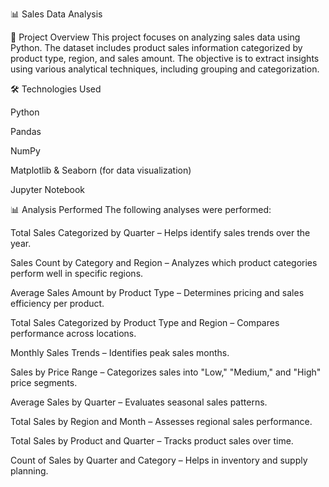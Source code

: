 📊 Sales Data Analysis


📌 Project Overview
This project focuses on analyzing sales data using Python. The dataset includes product sales information categorized by product type, region, and sales amount. The objective is to extract insights using various analytical techniques, including grouping and categorization.


🛠️ Technologies Used

Python

Pandas

NumPy

Matplotlib & Seaborn (for data visualization)

Jupyter Notebook


📊 Analysis Performed
The following analyses were performed:

Total Sales Categorized by Quarter – Helps identify sales trends over the year.

Sales Count by Category and Region – Analyzes which product categories perform well in specific regions.

Average Sales Amount by Product Type – Determines pricing and sales efficiency per product.

Total Sales Categorized by Product Type and Region – Compares performance across locations.

Monthly Sales Trends – Identifies peak sales months.

Sales by Price Range – Categorizes sales into "Low," "Medium," and "High" price segments.

Average Sales by Quarter – Evaluates seasonal sales patterns.

Total Sales by Region and Month – Assesses regional sales performance.

Total Sales by Product and Quarter – Tracks product sales over time.

Count of Sales by Quarter and Category – Helps in inventory and supply planning.

